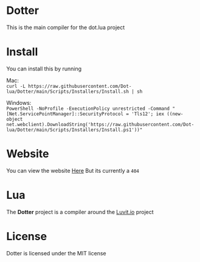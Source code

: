 # Dotter

This is the main compiler for the dot.lua project

# Install
You can install this by running

Mac:<br>
`curl -L https://raw.githubusercontent.com/Dot-lua/Dotter/main/Scripts/Installers/Install.sh | sh`

Windows:<br>
`PowerShell -NoProfile -ExecutionPolicy unrestricted -Command "[Net.ServicePointManager]::SecurityProtocol = 'Tls12'; iex ((new-object net.webclient).DownloadString('https://raw.githubusercontent.com/Dot-lua/Dotter/main/Scripts/Installers/Install.ps1'))"`

# Website
You can view the website <a href="https://dotter.cubicinc.ga">Here</a>
But its currently a `404`

# Lua
The **Dotter** project
is a compiler around the <a href="http://luvit.io">Luvit.io</a> project

# License
Dotter is licensed under the MIT license
